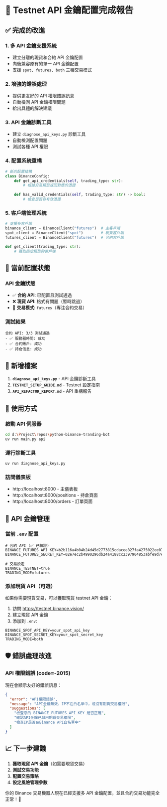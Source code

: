 # 🎉 Testnet API 金鑰配置完成報告

## ✅ 完成的改進

### 1. **多 API 金鑰支援系統**
- 建立分離的現貨和合約 API 金鑰配置
- 向後兼容原有的單一 API 金鑰配置
- 支援 `spot`、`futures`、`both` 三種交易模式

### 2. **增強的錯誤處理**
- 提供更友好的 API 權限錯誤訊息
- 自動檢測 API 金鑰權限問題
- 給出具體的解決建議

### 3. **API 金鑰診斷工具**
- 建立 `diagnose_api_keys.py` 診斷工具
- 自動檢測配置問題
- 測試各種 API 權限

### 4. **配置系統重構**
```python
# 新的配置結構
class BinanceConfig:
    def get_api_credentials(self, trading_type: str):
        # 根據交易類型返回對應的憑證
    
    def has_valid_credentials(self, trading_type: str) -> bool:
        # 檢查是否有有效憑證
```

### 5. **客戶端管理系統**
```python
# 支援多客戶端
binance_client = BinanceClient("futures")  # 主客戶端
spot_client = BinanceClient("spot")        # 現貨客戶端  
futures_client = BinanceClient("futures")  # 合約客戶端

def get_client(trading_type: str):
    # 獲取指定類型的客戶端
```

## 🔧 當前配置狀態

### API 金鑰狀態
- ✅ **合約 API**: 已配置且測試通過
- ❌ **現貨 API**: 格式有問題（暫時跳過）
- 🎯 **交易模式**: `futures`（專注合約交易）

### 測試結果
```
合約 API: 3/3 測試通過
- ✅ 服務器時間: 成功
- ✅ 合約賬戶: 成功  
- ✅ 持倉信息: 成功
```

## 📁 新增檔案

1. **`diagnose_api_keys.py`** - API 金鑰診斷工具
2. **`TESTNET_SETUP_GUIDE.md`** - Testnet 設定指南
3. **`API_REFACTOR_REPORT.md`** - API 重構報告

## 🚀 使用方式

### 啟動 API 伺服器
```bash
cd d:\Project\repos\python-binance-tranding-bot
uv run main.py api
```

### 運行診斷工具
```bash
uv run diagnose_api_keys.py
```

### 訪問儀表板
- http://localhost:8000 - 主儀表板
- http://localhost:8000/positions - 持倉頁面
- http://localhost:8000/orders - 訂單頁面

## 🔑 API 金鑰管理

### 當前 `.env` 配置
```env
# 合約 API (✅ 已驗證)
BINANCE_FUTURES_API_KEY=b2b116a4b04b24d45d2773815cdacee827fa4275022ee0709694ee4cb6cb3ada
BINANCE_FUTURES_SECRET_KEY=02e7ec2b4990296db24a4188cc2397904853abfe9d7ed923596880868e69249f

# 交易設定
BINANCE_TESTNET=true
TRADING_MODE=futures
```

### 添加現貨 API（可選）
如果你需要現貨交易，可以獲取現貨 testnet API 金鑰：
1. 訪問 https://testnet.binance.vision/
2. 建立現貨 API 金鑰
3. 添加到 `.env`:
```env
BINANCE_SPOT_API_KEY=your_spot_api_key
BINANCE_SPOT_SECRET_KEY=your_spot_secret_key
TRADING_MODE=both
```

## 🛡️ 錯誤處理改進

### API 權限錯誤 (code=-2015)
現在會顯示友好的錯誤訊息：
```json
{
  "error": "API權限錯誤",
  "message": "API金鑰無效、IP不在白名單中，或沒有期貨交易權限",
  "suggestions": [
    "檢查您的 BINANCE_FUTURES_API_KEY 是否正確",
    "確認API金鑰已啟用期貨交易權限", 
    "檢查IP是否在Binance API白名單中"
  ]
}
```

## 📈 下一步建議

1. **獲取現貨 API 金鑰**（如需要現貨交易）
2. **測試交易功能**
3. **配置交易策略**
4. **設定風險管理參數**

你的 Binance 交易機器人現在已經支援多 API 金鑰配置，並且合約交易功能完全正常！🎊
